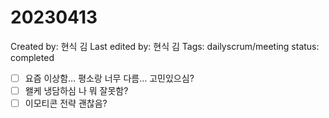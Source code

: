# 20230413

Created by: 현식 김
Last edited by: 현식 김
Tags: dailyscrum/meeting
status: completed

- [ ]  요즘 이상함… 평소랑 너무 다름… 고민있으심?
- [ ]  왤케 냉담하심 나 뭐 잘못함?
- [ ]  이모티콘 전략 괜찮음?